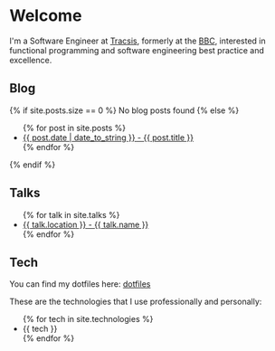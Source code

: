 ---
---

# Welcome

I'm a Software Engineer at <a href="https://www.tracsis.com/">Tracsis</a>, formerly at the <a href="https://www.bbc.co.uk">BBC</a>, interested in functional programming and software engineering best practice and excellence.
  
## Blog 
 
{% if site.posts.size == 0 %}
  No blog posts found
{% else %}
  <ul>
    {% for post in site.posts %}
      <li>
        <a href="{{ post.url }}">{{ post.date | date_to_string }} - {{ post.title }}</a>
      </li>
    {% endfor %}
  </ul>
{% endif %}
 

## Talks

<ul>
  {% for talk in site.talks %}
    <li>
      <a href="{{ talk.url }}">{{ talk.location }} - {{ talk.name }}</a>
    </li>
  {% endfor %}
</ul>

## Tech

You can find my dotfiles here: <a href="http://github.com/chris-bacon/config">dotfiles</a>

These are the technologies that I use professionally and personally:

<ul>
  {% for tech in site.technologies %}
    <li>
      {{ tech }}
    </li>
  {% endfor %}
</ul>
